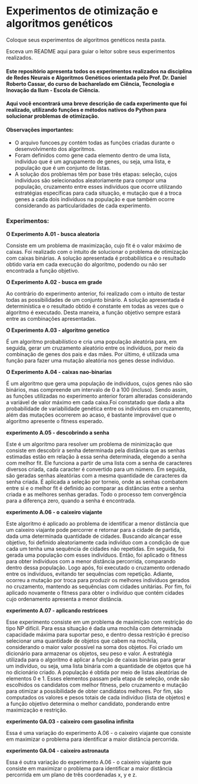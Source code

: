 # Experimentos de otimização e algoritmos genéticos

Coloque seus experimentos de algoritmos genéticos nesta pasta.

Esceva um README aqui para guiar o leitor sobre seus experimentos realizados.

#### Este repositório apresenta todos os experimentos realizados na disciplina de Redes Neurais e Algoritmos Genéticos orientada pelo Prof. Dr. Daniel Roberto Cassar, do curso de bacharelado em Ciência, Tecnologia e Inovação da Ilum - Escola de Ciência.

#### Aqui você encontrará uma breve descrição de cada experimento que foi realizado, utilizando funções e métodos nativos do Python para solucionar problemas de otimização.

#### Observações importantes:

- O arquivo funcoes.py contém todas as funções criadas durante o desenvolvimento dos algoritmos.
- Foram definidos como gene cada elemento dentro de uma lista, indivíduo que é um agrupamento de genes, ou seja, uma lista, e população que é um conjunto de listas.
- A solução dos problemas têm por base três etapas: seleção, cujos indivíduos são selecionados aleatoriamente para compor uma população, cruzamento entre esses indivíduos que ocorre utilizando estratégias específicas para cada situação, e mutação que é a troca genes a cada dois indivíduos na população e que também ocorre considerando as particularidades de cada experimento.

### Experimentos:


**O Experimento A.01 - busca aleatoria**

Consiste em um problema de maximização, cujo fit é o valor máximo de caixas. Foi realizado com o intuito de solucionar o problema de otimização com caixas binárias. A solução apresentada é probabilística e o resultado obtido varia em cada execução do algoritmo, podendo ou não ser encontrada a função objetivo.

**O Experimento A.02 - busca em grade**

Ao contrário do experimento anterior, foi realizado com o intuito de testar todas as possibilidades de um conjunto binário. A solução apresentada é determinística e o resultado obtido é constante em todas as vezes que o algoritmo é executado. Desta maneira, a função objetivo sempre estará entre as combinações apresentadas.

**O Experimento A.03 - algoritmo genetico**

É um algoritmo probabilístico e cria uma população aleatória para, em seguida, gerar um cruzamento aleatório entre os indivíduos, por meio da combinação de genes dos pais e das mães. Por último, é utilizada uma função para fazer uma mutação aleatória nos genes desse indivíduo.

**O Experimento A.04 - caixas nao-binarias**

É um algoritmo que gera uma população de indivíduos, cujos genes não são binários, mas compreende um intervalo de 0 a 100 (incluso). Sendo assim, as funções utilizadas no experimento anterior foram alteradas considerando a variável de valor máximo em cada caixa.Foi constatado que dada a alta probabilidade de variabilidade genética entre os indivíduos em cruzamento, além das mutações ocorrerem ao acaso, é bastante improvável que o algoritmo apresente o fitness esperado.

**experimento A.05 - descobrindo a senha**

Este é um algoritmo para resolver um problema de minimização que consiste em descobrir a senha determinada pela distância que as senhas estimadas estão em relação à essa senha determinada, elegendo a senha com melhor fit. Ele funciona a partir de uma lista com a senha de caracteres diversos criada, cada caracter é convertido para um número. Em seguida, são geradas senhas aleatórias com a mesma quantidade de caracteres da senha criada. É aplicada a seleção por torneio, onde as senhas combatem entre si e o melhor fit é definido ao comparar as distâncias entre a senha criada e as melhores senhas geradas. Todo o processo tem convergência para a diferença zero, quando a senha é encontrada.

**experimento A.06 - o caixeiro viajante**

Este algoritmo é aplicado ao problema de identificar a menor distância que um caixeiro viajante pode percorrer e retornar para a cidade de partida, dada uma determinada quantidade de cidades. Buscando alcançar esse objetivo, foi definido aleatoriamente cada indivíduo com a condição de que cada um tenha uma sequência de cidades não repetidas. Em seguida, foi gerada uma população com esses indivíduos. Então, foi aplicado o fitness para obter indivíduos com a menor distância percorrida, comparando dentro dessa população. Logo após, foi executado o cruzamento ordenado entre os indivíduos, evitando ter sequências com repetição. Adiante, ocorreu a mutação por troca para produzir os melhores indivíduos gerados no cruzamento, mantendo as sequências com cidades unitárias. Por fim, foi aplicado novamente o fitness para obter o indivíduo que contém cidades cujo ordenamento apresenta a menor distância.

**experimento A.07 - aplicando restricoes**

Esse experimento consiste em um problema de maximição com restrição do tipo NP difícil. Para essa situação é dada uma mochila com determinada capacidade máxima para suportar peso, e dentro dessa restrição é preciso selecionar uma quantidade de objetos que cabem na mochila, considerando o maior valor possível na soma dos objetos. Foi criado um dicionário para armazenar os objetos, seu peso e valor. A estratégia utilizada para o algoritmo é aplicar a função de caixas binárias para gerar um indivíduo, ou seja, uma lista binária com a quantidade de objetos que há no dicionário criado. A população é obtida por meio de listas aleatórias de elementos 0 e 1. Esses elementos passam pela etapa de seleção, onde são escolhidos os candidatos com melhor fitness, pelo cruzamento e mutação para otimizar a possibilidade de obter candidatos melhores. Por fim, são computados os valores e pesos totais de cada indivíduo (lista de objetos) e a função objetivo determina o melhor candidato, ponderando entre maximização e restrição.

**experimento GA.03 - caixeiro com gasolina infinita**

Essa é uma variação do experimento A.06 - o caixeiro viajante que consiste em maximizar o problema para identificar a maior distância percorrida.

**experimento GA.04 - caixeiro astronauta**

Essa é outra variação do experimento A.06 - o caixeiro viajante que consiste em maximizar o problema para identificar a maior distância percorrida em um plano de três coordenadas x, y e z.